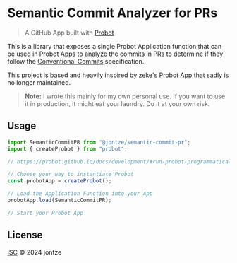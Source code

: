 # Semantic Commit Analyzer for PRs

> A GitHub App built with [Probot](https://github.com/probot/probot)

This is a library that exposes a single Probot Application function that can be
used in Probot Apps to analyze the commits in PRs to determine if they follow
the [Conventional Commits](https://www.conventionalcommits.org/en/v1.0.0/)
specification.

This project is based and heavily inspired by [zeke's Probot
App](https://github.com/zeke/semantic-pull-requests) that sadly is no longer
maintained.

> **Note:** I wrote this mainly for my own personal use. If you want to use it
> in production, it might eat your laundry. Do it at your own risk.

## Usage

```typescript
import SemanticCommitPR from "@jontze/semantic-commit-pr";
import { createProbot } from "probot";

// https://probot.github.io/docs/development/#run-probot-programmatically

// Choose your way to instantiate Probot
const probotApp = createProbot();

// Load the Application Function into your App
probotApp.load(SemanticCommitPR);

// Start your Probot App
```

## License

[ISC](LICENSE) © 2024 jontze
